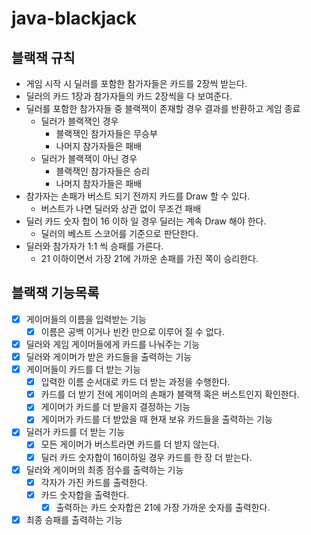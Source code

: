 # java-blackjack

## 블랙잭 규칙
- 게임 시작 시 딜러를 포함한 참가자들은 카드를 2장씩 받는다.
- 딜러의 카드 1장과 참가자들의 카드 2장씩을 다 보여준다.
- 딜러를 포함한 참가자들 중 블랙잭이 존재할 경우 결과를 반환하고 게임 종료
    - 딜러가 블랙잭인 경우
        - 블랙잭인 참가자들은 무승부
        - 나머지 참가자들은 패배
    - 딜러가 블랙잭이 아닌 경우
        - 블랙잭인 참가자들은 승리
        - 나머지 참자가들은 패배
- 참가자는 손패가 버스트 되기 전까지 카드를 Draw 할 수 있다.
    - 버스트가 나면 딜러와 상관 없이 무조건 패배
- 딜러 카드 숫자 합이 16 이하 일 경우 딜러는 계속 Draw 해야 한다.
    - 딜러의 베스트 스코어를 기준으로 판단한다.
- 딜러와 참가자가 1:1 씩 승패를 가른다.
    - 21 이하이면서 가장 21에 가까운 손패를 가진 쪽이 승리한다.


## 블랙잭 기능목록
- [x] 게이머들의 이름을 입력받는 기능
	- [x] 이름은 공백 이거나 빈칸 만으로 이루어 질 수 없다.
- [x] 딜러와 게임 게이머들에게 카드를 나눠주는 기능
- [x] 딜러와 게이머가 받은 카드들을 출력하는 기능
- [x] 게이머들이 카드를 더 받는 기능
	- [x] 입력한 이름 순서대로 카드 더 받는 과정을 수행한다.
	- [x] 카드를 더 받기 전에 게이머의 손패가 블랙잭 혹은 버스트인지 확인한다.
	- [x] 게이머가 카드를 더 받을지 결정하는 기능
	- [x] 게이머가 카드를 더 받았을 때 현재 보유 카드들을 출력하는 기능
- [x] 딜러가 카드를 더 받는 기능
	- [x] 모든 게이머가 버스트라면 카드를 더 받지 않는다.
	- [x] 딜러 카드 숫자합이 16이하일 경우 카드를 한 장 더 받는다.
- [x] 딜러와 게이머의 최종 점수를 출력하는 기능
	- [x] 각자가 가진 카드를 출력한다.
	- [x] 카드 숫자합을 출력한다.
		- [x] 출력하는 카드 숫자합은 21에 가장 가까운 숫자를 출력한다.
- [x] 최종 승패를 출력하는 기능
